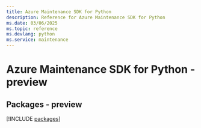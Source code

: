 ```yaml
---
title: Azure Maintenance SDK for Python
description: Reference for Azure Maintenance SDK for Python
ms.date: 03/06/2025
ms.topic: reference
ms.devlang: python
ms.service: maintenance
---
```

# Azure Maintenance SDK for Python - preview
## Packages - preview
[!INCLUDE [packages](maintenance-index.md)]